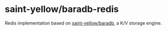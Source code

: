 # saint-yellow/baradb-redis
Redis implementation based on [saint-yellow/baradb](https://github.com/saint-yellow/baradb), a K/V storage engine.
